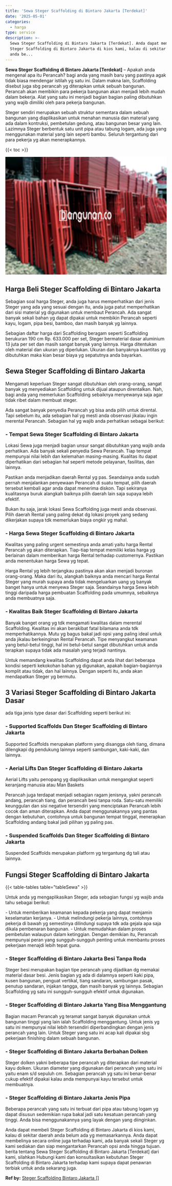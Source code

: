 ```yaml
---
title: 'Sewa Steger Scaffolding di Bintaro Jakarta [Terdekat]'
date: '2025-05-01'
categories:
  - harga
type: service
description: >-
  Sewa Steger Scaffolding di Bintaro Jakarta [Terdekat]. Anda dapat membeli
  Steger Scaffolding di Bintaro Jakarta di kios kami, kalau di sekitar daerah
  anda be...
---
```


**Sewa Steger Scaffolding di Bintaro Jakarta \[Terdekat\]** – Apakah anda mengenal apa itu Perancah? bagi anda yang masih baru yang pastinya agak tidak biasa mendengar istilah yg satu ini. Dalam makna lain, Scaffolding disebut juga sbg perancah yg diterapkan untuk sebuah bangunan. Perancah akan membikin para pekerja bangunan akan menjadi lebih mudah dalam bekerja. Alat yang satu ini menjadi bagian bagian paling dibutuhkan yang wajib dimiliki oleh para pekerja bangunan.

Steger sendiri merupakan sebuah struktur sementara dalam sebuah bangunan yang diaplikasikan untuk menahan manusia dan material yang ada dalam kontruksi, pembetulan gedung, atau bangunan besar yang lain. Lazimnya Steger berbentuk satu unit pipa atau tabung logam, ada juga yang menggunakan material yang lain seperti bambu. Seluruh tergantung dari para pekerja yg akan menerapkannya.

{{< toc >}}

![Sewa Steger Scaffolding di Bintaro Jakarta [Terdekat]](/images/sewa-scaffolding-steger-08.png)

## Harga Beli Steger Scaffolding di Bintaro Jakarta

Sebagian soal harga Steger, anda juga harus memperhatikan dari jenis Steger yang ada yang sesuai dengan itu, anda juga patut memperhatikan dari sisi material yg digunakan untuk membaut Perancah. Ada sangat banyak sekali bahan yg dapat dipakai untuk membikin Perancah seperti kayu, logam, pipa besi, bamboo, dan masih banyak yg lainnya.

Sebagian daftar harga dari Scaffolding beragam seperti Scaffolding berukuran 190 cm Rp. 633.000 per set, Steger bermaterial dasar aluminium 13 juta per set dan masih sangat banyak yang lainnya. Harga ditentukan oleh material dan ukuran yg diperlukan. Ukuran dan banyaknya kuantitas yg dibutuhkan maka kian besar biaya yg sepatutnya anda bayarkan.

## Sewa Steger Scaffolding di Bintaro Jakarta

Mengamati keperluan Steger sangat dibutuhkan oleh orang-orang, sangat banyak yg menyediakan Scaffolding untuk dijual ataupun direntalkan. Nah, bagi anda yang memerlukan Scaffolding sebaiknya menyewanya saja agar tidak ribet dalam membuat steger.

Ada sangat banyak penyedia Perancah yg bisa anda pilih untuk dirental. Tapi sebelum itu, ada sebagian hal yg mesti anda observasi jikalau ingin merental Perancah. Sebagian hal yg wajib anda perhatikan sebagai berikut:

### \- Tempat Sewa Steger Scaffolding di Bintaro Jakarta

Lokasi Sewa juga menjadi bagian unsur sangat dibutuhkan yang wajib anda perhatikan. Ada banyak sekali penyedia Sewa Perancah. Tiap tempat mempunyai nilai lebih dan kelemahan masing-masing. Kualitas itu dapat diperhatikan dari sebagian hal seperti metode pelayanan, fasilitas, dan lainnya.

Pastikan anda menjadikan daerah Rental yg pas. Seandainya anda sudah pernah menjalankan penyewaan Perancah di suatu tempat, pilih daerah tersebut kembali agar anda dapat menerima diskon. Tapi sekiranya kualitasnya buruk alangkah baiknya pilih daerah lain saja supaya lebih efektif.

Bukan itu saja, jarak lokasi Sewa Scaffolding juga mesti anda observasi. Pilih daerah Rental yang paling dekat dg lokasi proyek yang sedang dikerjakan supaya tdk memerlukan biaya ongkir yg mahal.

### \- Harga Sewa Steger Scaffolding di Bintaro Jakarta

Kwalitas yang paling urgent semestinya anda amati yaitu harga Rental Perancah yg akan diterapkan. Tiap-tiap tempat memiliki kelas harga yg berlainan dalam memberikan harga Rental terhadap customernya. Pastikan anda menentukan harga Sewa yg tepat.

Harga Rental yg lebih terjangkau pastinya akan akan menjadi buronan orang-orang. Maka dari itu, alangkah baiknya anda mencari harga Rental Steger yang murah supaya anda tidak mengeluarkan uang yg banyak banget hanya untuk menyewa Steger saja. Seandainya harga Sewa lebih tinggi daripada harga pembuatan Scaffolding pada umumnya, sebaiknya anda membuatnya saja.

### \- Kwalitas Baik Steger Scaffolding di Bintaro Jakarta

Banyak banget orang yg tdk mengamati kwalitas dalam merental Scaffolding. Kwalitas ini akan berakibat fatal bilamana anda tdk memperhatikannya. Mutu yg bagus bakal jadi opsi yang paling ideal untuk anda jikalau berkeinginan Rental Perancah. Tipe menyangkut keamanan yang betul-betul tinggi, hal ini betul-betul sangat dibutuhkan untuk anda terapkan supaya tidak ada masalah yang terjadi nantinya.

Untuk memandang kwalitas Scaffolding dapat anda lihat dari beberapa kondisi seperti kekokohan bahan yg digunakan, apakah bagian-bagiannya komplit atau tidak, dan hal lainnya. Dengan seperti itu, anda akan mendapatkan Steger yg bermutu.

## 3 Variasi Steger Scaffolding di Bintaro Jakarta Dasar

ada tiga jenis type dasar dari Scaffolding seperti berikut ini:

### \- Supported Scaffolds Dan Steger Scaffolding di Bintaro Jakarta

Supported Scaffolds merupakan platform yang disangga oleh tiang, dimana dilengkapi dg pendukung lainnya seperti sambungan, kaki-kaki, dan lainnya.

### \- Aerial Lifts Dan Steger Scaffolding di Bintaro Jakarta

Aerial Lifts yaitu penopang yg diaplikasikan untuk mengangkat seperti keranjang manusia atau Man Baskets

Perancah juga terdapat menjadi sebagian ragam jenisnya, yakni perancah andang, perancah tiang, dan perancah besi tanpa roda. Satu-satu memiliki keunggulan dan sisi negative tersendiri yang menciptakan Perancah lebih cocok dan aman diterapkan. Anda dapat menggunakannya yang pantas dengan kebutuhan, contohnya untuk bangunan tempat tinggal, menerapkan Scaffolding andang bakal jadi pilihan yg paling pas.

### \- Suspended Scaffolds Dan Steger Scaffolding di Bintaro Jakarta

Suspended Scaffolds merupakan platform yg tergantung dg tali atau lainnya.

## Fungsi Steger Scaffolding di Bintaro Jakarta

{{< table-tables table="tableSewa" >}}

Untuk anda yg mengaplikasikan Steger, ada sebagian fungsi yg wajib anda tahu sebagai berikut:

\- Untuk memberikan keamanan kepada pekerja yang dapat menjamin keselamatan kerjanya. - Untuk melindungi pekerja lainnya, contohnya pekerja di bawah yg semestinya dilindungi supaya tdk ada gejala apa saja dikala pembenaran bangunan. - Untuk memudahkan dalam proses pembetulan walaupun dalam ketinggian. Dengan demikian itu, Perancah mempunyai peran yang sungguh-sungguh penting untuk membantu proses pekerjaan menajdi lebih tepat guna.

### \- Steger Scaffolding di Bintaro Jakarta Besi Tanpa Roda

Steger besi merupakan bagian tipe perancah yang dijadikan dg memakai material dasar besi. Jenis bagian yg ada di dalamnya seperti kaki pipa, kusen bangunan, penguat vertikal, tiang sandaran, sambungan pasak, penutup sandaran, injakan tangga, dan masih banyak yg lainnya. Sebagian Scaffolding yg satu ini sungguh-sungguh efektif untuk digunakan.

### \- Steger Scaffolding di Bintaro Jakarta Yang Bisa Menggantung

Bagian macam Perancah yg teramat sangat banyak digunakan untuk bangunan tinggi yang lain ialah Scaffolding menggantung. Untuk jenis yg satu ini mempunyai nilai lebih tersendiri diperbandingkan dengan jenis perancah yang lain. Untuk Steger yang satu ini acap kali dipakai sbg pekerjaan finishing dalam sebuah bangunan.

### \- Steger Scaffolding di Bintaro Jakarta Berbahan Dolken

Steger dolken yakni beberapa tipe perancah yg diterapkan dari material kayu dolken. Ukuran diameter yang digunakan dari perancah yang satu ini yaitu enam s/d sepuluh cm. Sebagian perancah yg satu ini benar-benar cukup efektif dipakai kalau anda mempunyai kayu tersebut untuk membuatnya.

### \- Steger Scaffolding di Bintaro Jakarta Jenis Pipa

Beberapa perancah yang satu ini terbuat dari pipa atau tabung logam yg dapat disusun sedemikian rupa bakal jadi satu kesatuan perancah yang tinggi. Anda bisa menggunakannya yang layak dengan yang diinginkan.

Anda dapat membeli Steger Scaffolding di Bintaro Jakarta di kios kami, kalau di sekitar daerah anda belum ada yg memasarkannya. Anda dapat membelinya secara online juga terhadap kami, ada banyak sekali Steger yg kami sediakan dan siap mengantarkan Perancah opsi anda hingga tujuan. berita tentang Sewa Steger Scaffolding di Bintaro Jakarta \[Terdekat\] dari kami, silahkan Hubungi kami dan konsultasikan kebutuhan Steger Scaffolding di Bintaro Jakarta terhadap kami supaya dapat penawran terbiak untuk anda sekarang juga.

**Ref by:** [Steger Scaffolding Bintaro Jakarta []](https://id.wikipedia.org/wiki/Steger)
